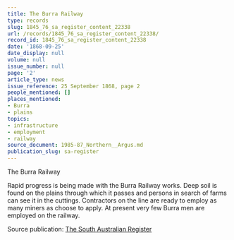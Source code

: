 ```yaml
---
title: The Burra Railway
type: records
slug: 1845_76_sa_register_content_22338
url: /records/1845_76_sa_register_content_22338/
record_id: 1845_76_sa_register_content_22338
date: '1868-09-25'
date_display: null
volume: null
issue_number: null
page: '2'
article_type: news
issue_reference: 25 September 1868, page 2
people_mentioned: []
places_mentioned:
- Burra
- plains
topics:
- infrastructure
- employment
- railway
source_document: 1985-87_Northern__Argus.md
publication_slug: sa-register
---
```


The Burra Railway

Rapid progress is being made with the Burra Railway works.  Deep soil is found on the plains through which it passes and persons in search of farms can see it in the cuttings.  Contractors on the line are ready to employ as many miners as choose to apply.  At present very few Burra men are employed on the railway.

Source publication: [The South Australian Register](/publications/sa-register/)
